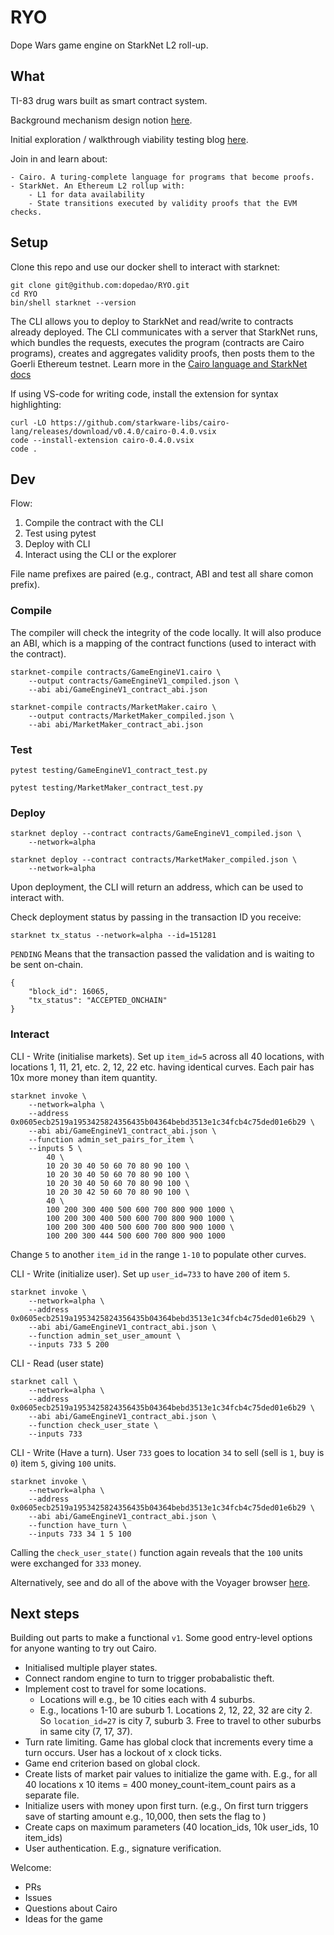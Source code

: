 # RYO

Dope Wars game engine on StarkNet L2 roll-up.

## What

TI-83 drug wars built as smart contract system.

Background mechanism design notion [here](https://dope-wars.notion.site/dope-22fe2860c3e64b1687db9ba2d70b0bb5).

Initial exploration / walkthrough viability testing blog [here](https://perama-v.github.io/cairo/game/world).

Join in and learn about:

    - Cairo. A turing-complete language for programs that become proofs.
    - StarkNet. An Ethereum L2 rollup with:
        - L1 for data availability
        - State transitions executed by validity proofs that the EVM checks.

## Setup

Clone this repo and use our docker shell to interact with starknet:

```
git clone git@github.com:dopedao/RYO.git
cd RYO
bin/shell starknet --version
```

The CLI allows you to deploy to StarkNet and read/write to contracts
already deployed. The CLI communicates with a server that StarkNet
runs, which bundles the requests, executes the program (contracts are
Cairo programs), creates and aggregates validity proofs, then posts them
to the Goerli Ethereum testnet. Learn more in the [Cairo language and StarkNet docs](https://www.cairo-lang.org/docs/)

If using VS-code for writing code, install the extension for syntax highlighting:

```
curl -LO https://github.com/starkware-libs/cairo-lang/releases/download/v0.4.0/cairo-0.4.0.vsix
code --install-extension cairo-0.4.0.vsix
code .
```

## Dev

Flow:

1. Compile the contract with the CLI
2. Test using pytest
3. Deploy with CLI
4. Interact using the CLI or the explorer

File name prefixes are paired (e.g., contract, ABI and test all share comon prefix).

### Compile

The compiler will check the integrity of the code locally.
It will also produce an ABI, which is a mapping of the contract functions
(used to interact with the contract).
```
starknet-compile contracts/GameEngineV1.cairo \
    --output contracts/GameEngineV1_compiled.json \
    --abi abi/GameEngineV1_contract_abi.json

starknet-compile contracts/MarketMaker.cairo \
    --output contracts/MarketMaker_compiled.json \
    --abi abi/MarketMaker_contract_abi.json
```

### Test

```
pytest testing/GameEngineV1_contract_test.py

pytest testing/MarketMaker_contract_test.py
```

### Deploy

```
starknet deploy --contract contracts/GameEngineV1_compiled.json \
    --network=alpha

starknet deploy --contract contracts/MarketMaker_compiled.json \
    --network=alpha
```

Upon deployment, the CLI will return an address, which can be used
to interact with.

Check deployment status by passing in the transaction ID you receive:
```
starknet tx_status --network=alpha --id=151281
```
`PENDING` Means that the transaction passed the validation and is waiting to be sent on-chain.
```
{
    "block_id": 16065,
    "tx_status": "ACCEPTED_ONCHAIN"
}
```
### Interact

CLI - Write (initialise markets). Set up `item_id=5` across all 40 locations,
with locations 1, 11, 21, etc. 2, 12, 22 etc. having identical curves. Each pair has 10x more money than item quantity.
```
starknet invoke \
    --network=alpha \
    --address 0x0605ecb2519a1953425824356435b04364bebd3513e1c34fcb4c75ded01e6b29 \
    --abi abi/GameEngineV1_contract_abi.json \
    --function admin_set_pairs_for_item \
    --inputs 5 \
        40 \
        10 20 30 40 50 60 70 80 90 100 \
        10 20 30 40 50 60 70 80 90 100 \
        10 20 30 40 50 60 70 80 90 100 \
        10 20 30 42 50 60 70 80 90 100 \
        40 \
        100 200 300 400 500 600 700 800 900 1000 \
        100 200 300 400 500 600 700 800 900 1000 \
        100 200 300 400 500 600 700 800 900 1000 \
        100 200 300 444 500 600 700 800 900 1000
```
Change `5` to another `item_id` in the range `1-10` to populate other curves.

CLI - Write (initialize user). Set up `user_id=733` to have `200` of item `5`.
```
starknet invoke \
    --network=alpha \
    --address 0x0605ecb2519a1953425824356435b04364bebd3513e1c34fcb4c75ded01e6b29 \
    --abi abi/GameEngineV1_contract_abi.json \
    --function admin_set_user_amount \
    --inputs 733 5 200
```
CLI - Read (user state)
```
starknet call \
    --network=alpha \
    --address 0x0605ecb2519a1953425824356435b04364bebd3513e1c34fcb4c75ded01e6b29 \
    --abi abi/GameEngineV1_contract_abi.json \
    --function check_user_state \
    --inputs 733
```
CLI - Write (Have a turn). User `733` goes to location `34` to sell (sell is `1`,
buy is `0`) item `5`, giving `100` units.
```
starknet invoke \
    --network=alpha \
    --address 0x0605ecb2519a1953425824356435b04364bebd3513e1c34fcb4c75ded01e6b29 \
    --abi abi/GameEngineV1_contract_abi.json \
    --function have_turn \
    --inputs 733 34 1 5 100
```
Calling the `check_user_state()` function again reveals that the `100` units were
exchanged for `333` money.

Alternatively, see and do all of the above with the Voyager browser [here](https://voyager.online/contract/0x0605ecb2519a1953425824356435b04364bebd3513e1c34fcb4c75ded01e6b29#writeContract).

## Next steps

Building out parts to make a functional `v1`. Some good entry-level options
for anyone wanting to try out Cairo.

- Initialised multiple player states.
- Connect random engine to turn to trigger probabalistic theft.
- Implement cost to travel for some locations.
    - Locations will e.g., be 10 cities each with 4 suburbs.
    - E.g., locations 1-10 are suburb 1. Locations 2, 12, 22, 32 are
    city 2. So `location_id=27` is city 7, suburb 3. Free to travel to
    other suburbs in same city (7, 17, 37).
- Turn rate limiting. Game has global clock that increments every time
    a turn occurs. User has a lockout of x clock ticks.
- Game end criterion based on global clock.
- Create lists of market pair values to initialize the game with. E.g.,
for all 40 locations x 10 items = 400 money_count-item_count pairs as a separate file.
- Initialize users with money upon first turn. (e.g., On first turn triggers save
of starting amount e.g., 10,000, then sets the flag to )
- Create caps on maximum parameters (40 location_ids, 10k user_ids, 10 item_ids)
- User authentication. E.g., signature verification.

Welcome:

- PRs
- Issues
- Questions about Cairo
- Ideas for the game

